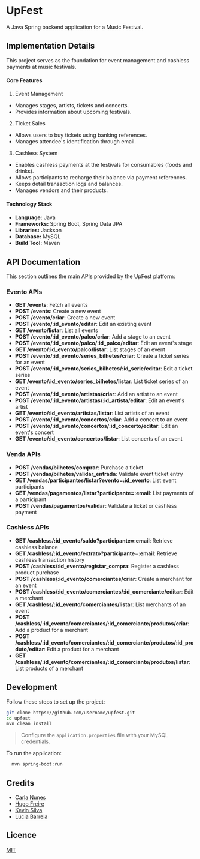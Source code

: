 # UpFest
A Java Spring backend application for a Music Festival.

## Implementation Details

This project serves as the foundation for event management and cashless payments at music festivals.

#### Core Features

1. Event Management
- Manages stages, artists, tickets and concerts.
- Provides information about upcoming festivals.

2. Ticket Sales
- Allows users to buy tickets using banking references.
- Manages attendee's identification through email.

3. Cashless System
- Enables cashless payments at the festivals for consumables (foods and drinks).
- Allows participants to recharge their balance via payment references.
- Keeps detail transaction logs and balances.
- Manages vendors and their products.

#### Technology Stack
- **Language:** Java
- **Frameworks:** Spring Boot, Spring Data JPA
- **Libraries:** Jackson
- **Database:** MySQL
- **Build Tool:** Maven

## API Documentation
This section outlines the main APIs provided by the UpFest platform:

### Evento APIs
- **GET /events**: Fetch all events
- **POST /events**: Create a new event
- **POST /evento/criar**: Create a new event
- **POST /evento/:id_evento/editar**: Edit an existing event
- **GET /evento/listar**: List all events
- **POST /evento/:id_evento/palco/criar**: Add a stage to an event
- **POST /evento/:id_evento/palco/:id_palco/editar**: Edit an event's stage
- **GET /evento/:id_evento/palco/listar**: List stages of an event
- **POST /evento/:id_evento/series_bilhetes/criar**: Create a ticket series for an event
- **POST /evento/:id_evento/series_bilhetes/:id_serie/editar**: Edit a ticket series
- **GET /evento/:id_evento/series_bilhetes/listar**: List ticket series of an event
- **POST /evento/:id_evento/artistas/criar**: Add an artist to an event
- **POST /evento/:id_evento/artistas/:id_artista/editar**: Edit an event's artist
- **GET /evento/:id_evento/artistas/listar**: List artists of an event
- **POST /evento/:id_evento/concertos/criar**: Add a concert to an event
- **POST /evento/:id_evento/concertos/:id_concerto/editar**: Edit an event's concert
- **GET /evento/:id_evento/concertos/listar**: List concerts of an event

### Venda APIs
- **POST /vendas/bilhetes/comprar**: Purchase a ticket
- **POST /vendas/bilhetes/validar_entrada**: Validate event ticket entry
- **GET /vendas/participantes/listar?evento=:id_evento**: List event participants
- **GET /vendas/pagamentos/listar?participante=:email**: List payments of a participant
- **POST /vendas/pagamentos/validar**: Validate a ticket or cashless payment

### Cashless APIs
- **GET /cashless/:id_evento/saldo?participante=:email**: Retrieve cashless balance
- **GET /cashless/:id_evento/extrato?participante=:email**: Retrieve cashless transaction history
- **POST /cashless/:id_evento/registar_compra**: Register a cashless product purchase
- **POST /cashless/:id_evento/comerciantes/criar**: Create a merchant for an event
- **POST /cashless/:id_evento/comerciantes/:id_comerciante/editar**: Edit a merchant
- **GET /cashless/:id_evento/comerciantes/listar**: List merchants of an event
- **POST /cashless/:id_evento/comerciantes/:id_comerciante/produtos/criar**: Add a product for a merchant
- **POST /cashless/:id_evento/comerciantes/:id_comerciante/produtos/:id_produto/editar**: Edit a product for a merchant
- **GET /cashless/:id_evento/comerciantes/:id_comerciante/produtos/listar**: List products of a merchant

## Development
Follow these steps to set up the project:

```bash
git clone https://github.com/username/upfest.git
cd upfest
mvn clean install
```


> Configure the `application.properties` file with your MySQL credentials.

To run the application:

```bash
  mvn spring-boot:run
```

## Credits

- [Carla Nunes](https://github.com/CarlaRNunes)
- [Hugo Freire](https://github.com/Zeekcode)
- [Kevin Silva](https://github.com/kevinsilva)
- [Lúcia Barrela](https://github.com/LuciaBarrela)

## Licence

[MIT](https://choosealicense.com/licenses/mit/)
